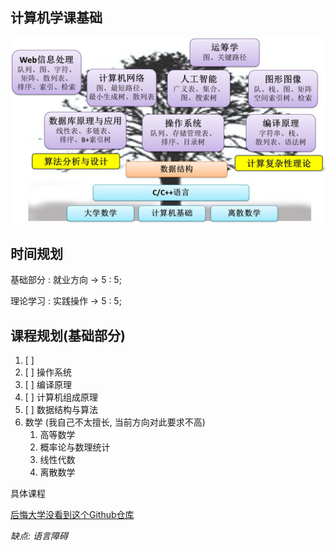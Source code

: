 ## 计算机学课基础

![](static/files/Pasted%20image%2020220213195734.png)

## 时间规划
基础部分 : 就业方向 -> 5 : 5;

理论学习 : 实践操作 -> 5 : 5;


## 课程规划(基础部分)
1. [ ] 
2. [ ] 操作系统
3. [ ] 编译原理
4. [ ] 计算机组成原理
5. [ ] 数据结构与算法
6. 数学 (我自己不太擅长, 当前方向对此要求不高)
    1. 高等数学
    2. 概率论与数理统计
    3. 线性代数
    4. 离散数学

具体课程

[后悔大学没看到这个Github仓库](后悔大学没看到这个Github仓库.md)

_缺点: 语言障碍_
